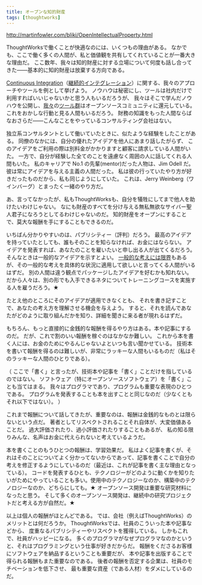 ```yaml
---
title: オープンな知的財産
tags: [thoughtworks]
---
```


http://martinfowler.com/bliki/OpenIntellectualProperty.html

ThoughtWorksで働くことが快適なのには、いくつもの理由がある。
なかでも、ここで働く多くの人間が、私と価値観を共有してくれていることが一番大きな理由だ。
ここ数年、我々は知的財産に対する立場について何度も話し合ってきた——基本的に知的財産は放棄する方向である。

[Continuous Integration](http://martinfowler.com/articles/continuousIntegration.html)（[継続的インテグレーション](http://www.objectclub.jp/community/XP-jp/xp_relate/cont-j)）に関する、我々のアプローチやツールを例として挙げよう。
ノウハウは秘密にし、ツールは社内だけで利用すればいいじゃないかと思う人もいるだろうが、
我々はそこで学んだノウハウを公開し、[我々](http://cruisecontrol.sourceforge.net/)の[ツール群](http://ccnet.thoughtworks.com/)はオープンソースコミュニティに還元している。
これをおかしな行動と見る人間もいるだろう。
財務の知識をもった人間ならばなおさらだ——こんなことをやっているコンサルティング会社はない。

独立系コンサルタントとして働いていたときに、似たような経験をしたことがある。
同僚のなかには、自分の優れたアイデアを他人にあまり話したがらず、
このアイデアをご利用の際は別料金がかかりますと顧客に請求している人間がいた。
一方で、自分が経験した全てのことを遠慮なく周囲の人に話してくれる人間もいた。
私のキャリアで No.1 の先輩(mentor)だった人物は、Jim Odell だ。
彼は常にアイデアを与える主義の人間だった。
私は彼の行っていたやり方が好きだったものだから、私も同じようにしていた。
これは、Jerry Weinberg（ワインバーグ）とまったく一緒のやり方だ。


あ、言ってなかったが、私もThoughtWorksも、自分を犠牲にしてまで他人を助けたいわけじゃない。
なにも財産のすべてを分け与える無私無欲なサイバー聖人君子になろうとしてるわけじゃないのだ。
知的財産をオープンにすることで、莫大な報酬を手にすることもできるのだ。


いちばん分かりやすいのは、パブリシティー（評判）だろう。
最高のアイデアを持っていたとしても、誰もそのことを知らなければ、お金にはならない。
アイデアを発表すれば、あなたのことを雇いたいと申し出る人が出てくるだろう。
そんなときは一般的なアイデアを示すとよい。
[一般的な考えには限界](LimitationsOfGeneralAdvice)もあるが、その一般的な考えを具体的な状況に適用して欲しいと言ってくる人間がいるはずだ。
別の人間は違う観点でパッケージしたアイデアを好むかも知れない。だから人々は、別の形でも入手できるネタについてトレーニングコースを実施する人を雇うだろう。★


たとえ他のところにそのアイデアが適用できなくとも、
それを書き記すことで、あなたの考え方を理解させる機会を与えよう。
すると、それを読んであなたがどのように取り組んだかを知り、詳細を聞きに来る者が現れるはずだ。


もちろん、もっと直接的に金銭的な報酬を得るやり方はある。本や記事にするのだ。
だが、これで割のいい報酬を稼ぐのはなかなか難しい。
これから本を書く人には、お金のためにやるんじゃないよといつも言い聞かせている。
技術本を書いて報酬を得るのは難しいが、非常にラッキーな人間もいるものだ（私はそのラッキーな人間のひとりである）。


（
ここで「書く」と言ったが、技術本や記事を「書く」ことだけを指しているのではない。
ソフトウェア（特にオープンソースソフトウェア）を「書く」ことも当てはまる。
我々はプログラマであり、プログラムも重要な表現のひとつである。
プログラムを発表することも本を出すことと同じなのだ（少なくともそれ以下ではない）。
）


これまで報酬について話してきたが、重要なのは、報酬は金銭的なものとは限らないという点だ。
著者としてリスペクトされることそれ自体が、大変価値あることだ。
過大評価されたり、過小評価されたりすることもあるが、
私の知る限りみんな、名声はお金に代えられないと考えているようだ。


本を書くことのもうひとつの報酬は、学習効果だ。
私はよく記事を書くが、それはそのことについてよく分かってないからであって、記事を書くことで自分の考えを修正するようにしているのだ（最近は、これが記事を書く主な理由となっている）。
コードを発表するひとも、テクノロジーがどのように動くかを知りたいがためにやっていることも多い。使用中のテクノロジーなのか、構築中のテクノロジーなのか、どちらにしても。★
オープンソース開発は重要な研究材料になったと思う。
そして多くのオープンソース開発は、継続中の研究プロジェクトだと考える方が自然だ。★


以上は個人の報酬がほとんどである。
では、会社（例えばThoughtWorks）のメリットとは何だろうか。
ThoughtWorksでは、社員のこういった本や記事などから、
度重なるパブリシティーやリスペクトを獲得している。
しかもこれで、社員がハッピーになる。
多くのプログラマがなぜプログラマなのかというと、それはプログラミングという仕事が好きだからだ。
報酬をくださるお客様にソフトウェアを納品するということも重要だが、
本や記事を出版することで得られる報酬もまた重要なのである。
後者の報酬を否定する企業は、社員のモチベーションを低下させ、
最も重要な資産（である人材）をダメにしているのだ。
